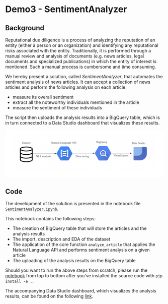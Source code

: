 # Demo3 - SentimentAnalyzer

## Background

Reputational due diligence is a process of analyzing the reputation of an entity (either a person or an organization) and identifying any reputational risks associated with the entity. Traditionally, it is performed through a manual review and analysis of documents (e.g. news articles, legal documents and specialized publications) in which the entity of interest is mentioned. Such a manual process is cumbersome and time consuming.

We hereby present a solution, called _SentimentAnalyzer_, that automates the sentiment analysis of news articles. It can accept a collection of news articles and perform the following analysis on each article:
- measure its overall sentiment 
- extract all the noteworthy individuals mentioned in the article
- measure the sentiment of these individuals

The script then uploads the analysis results into a BigQuery table, which is in turn connected to a Data Studio dashboard that visualizes these results. 

![Architecture Diagram](./imgs/SentimentAnalyzer_diagram.png "Architecture Diagram")


## Code

The development of the solution is presented in the notebook file [`SentimentAnalyzer.ipynb`](./notebooks/SentimentAnalyzer.ipynb). 

This notebook contains the following steps:
- The creation of BigQuery table that will store the articles and the analysis results
- The import, description and EDA of the dataset
- The application of the core function `analyze_article` that applies the Natural Language API and performs sentiment analysis on a given article
- The uploading of the analysis results on the BigQuery table

Should you want to run the above steps from scratch, please run the [notebook](./notebooks/SentimentAnalyzer.ipynb) from top to bottom after you've installed the source code with `pip install -e .`. 

The accompanying Data Studio dashboard, which visualizes the analysis results, can be found on the following [link](https://datastudio.google.com/u/0/reporting/9f62a4aa-3b5f-4716-b190-10be9a2b9bb2/page/0weuC). 

